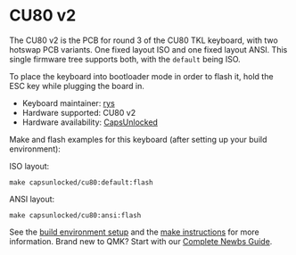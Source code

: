 # CU80 v2

The CU80 v2 is the PCB for round 3 of the CU80 TKL keyboard, with two hotswap PCB variants. One fixed layout ISO and one fixed layout ANSI. This single firmware tree supports both, with the `default` being ISO.

To place the keyboard into bootloader mode in order to flash it, hold the ESC key while plugging the board in.

* Keyboard maintainer: [rys](https://github.com/rys)
* Hardware supported: CU80 v2
* Hardware availability: [CapsUnlocked](https://caps-unlocked.com/cu80-round-3/)

Make and flash examples for this keyboard (after setting up your build environment):

ISO layout:

    make capsunlocked/cu80:default:flash
    
ANSI layout:

    make capsunlocked/cu80:ansi:flash

See the [build environment setup](https://docs.qmk.fm/#/getting_started_build_tools) and the [make instructions](https://docs.qmk.fm/#/getting_started_make_guide) for more information. Brand new to QMK? Start with our [Complete Newbs Guide](https://docs.qmk.fm/#/newbs).
